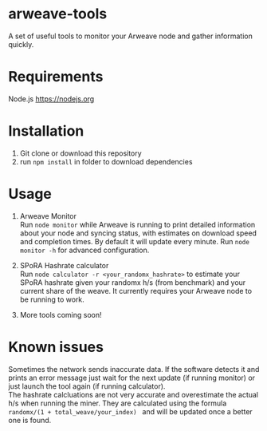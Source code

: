 # arweave-tools
A set of useful tools to monitor your Arweave node and gather information quickly.

# Requirements
Node.js https://nodejs.org

# Installation
1. Git clone or download this repository
2. run ```npm install``` in folder to download dependencies

# Usage
1. Arweave Monitor<br/>
Run ```node monitor``` while Arweave is running to print detailed information about your node and syncing status, with estimates on download speed and completion times. By default it will update every minute. Run ```node monitor -h``` for advanced configuration.

2. SPoRA Hashrate calculator<br/>
Run ```node calculator -r <your_randomx_hashrate>``` to estimate your SPoRA hashrate given your randomx h/s (from benchmark) and your current share of the weave. It currently requires your Arweave node to be running to work.

3. More tools coming soon!

# Known issues
Sometimes the network sends inaccurate data. If the software detects it and prints an error message just wait for the next update (if running monitor) or just launch the tool again (if running calculator).<br/>
The hashrate calcluations are not very accurate and overestimate the actual h/s when running the miner. They are calculated using the formula ```randomx/(1 + total_weave/your_index) ``` and will be updated once a better one is found.
